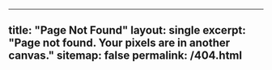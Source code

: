 ----
title: "Page Not Found"
layout: single
excerpt: "Page not found. Your pixels are in another canvas."
sitemap: false
permalink: /404.html
----

<script type="text/javascript">
  var GOOG_FIXURL_LANG = 'en';
  var GOOG_FIXURL_SITE = '{{ site.url }}'
</script>
<script type="text/javascript"
  src="//linkhelp.clients.google.com/tbproxy/lh/wm/fixurl.js">
</script>
